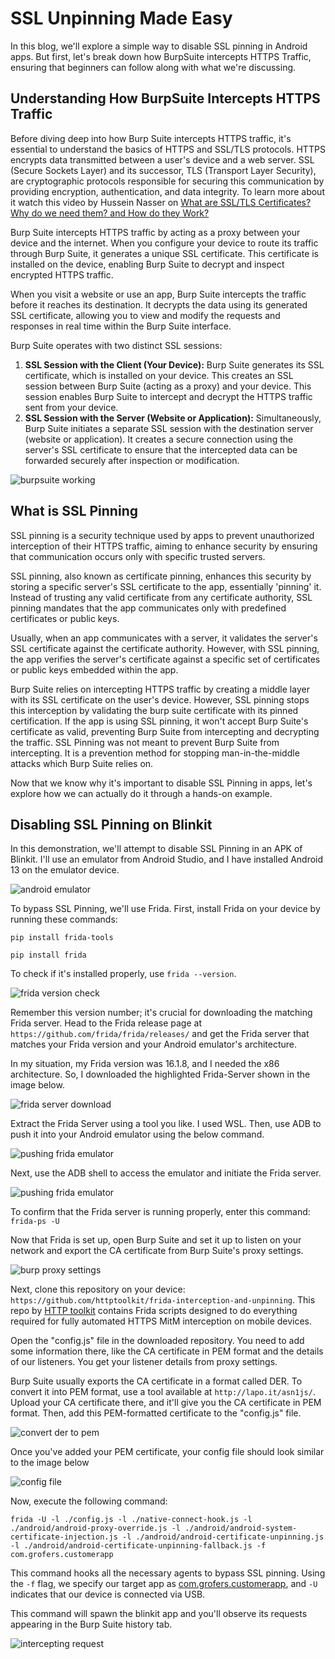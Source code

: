
# SSL Unpinning Made Easy
In this blog, we'll explore a simple way to disable SSL pinning in Android apps. But first, let's break down how BurpSuite intercepts HTTPS Traffic, ensuring that beginners can follow along with what we're discussing.

## Understanding How BurpSuite Intercepts HTTPS Traffic
Before diving deep into how Burp Suite intercepts HTTPS traffic, it's essential to understand the basics of HTTPS and SSL/TLS protocols. HTTPS encrypts data transmitted between a user's device and a web server. SSL (Secure Sockets Layer) and its successor, TLS (Transport Layer Security), are cryptographic protocols responsible for securing this communication by providing encryption, authentication, and data integrity. To learn more about it watch this video by Hussein Nasser on [What are SSL/TLS Certificates? Why do we need them? and How do they Work?](https://youtu.be/r1nJT63BFQ0?feature=shared)

Burp Suite intercepts HTTPS traffic by acting as a proxy between your device and the internet. When you configure your device to route its traffic through Burp Suite, it generates a unique SSL certificate. This certificate is installed on the device, enabling Burp Suite to decrypt and inspect encrypted HTTPS traffic.

When you visit a website or use an app, Burp Suite intercepts the traffic before it reaches its destination. It decrypts the data using its generated SSL certificate, allowing you to view and modify the requests and responses in real time within the Burp Suite interface.

Burp Suite operates with two distinct SSL sessions:
1. **SSL Session with the Client (Your Device):** Burp Suite generates its SSL certificate, which is installed on your device. This creates an SSL session between Burp Suite (acting as a proxy) and your device. This session enables Burp Suite to intercept and decrypt the HTTPS traffic sent from your device.
2. **SSL Session with the Server (Website or Application):** Simultaneously, Burp Suite initiates a separate SSL session with the destination server (website or application). It creates a secure connection using the server's SSL certificate to ensure that the intercepted data can be forwarded securely after inspection or modification.

![burpsuite working](/assets/images/SSL_Unpinning/burpsuite-working.png)

## What is SSL Pinning

SSL pinning is a security technique used by apps to prevent unauthorized interception of their HTTPS traffic, aiming to enhance security by ensuring that communication occurs only with specific trusted servers.

SSL pinning, also known as certificate pinning, enhances this security by storing a specific server's SSL certificate to the app, essentially 'pinning' it. Instead of trusting any valid certificate from any certificate authority, SSL pinning mandates that the app communicates only with predefined certificates or public keys.

Usually, when an app communicates with a server, it validates the server's SSL certificate against the certificate authority. However, with SSL pinning, the app verifies the server's certificate against a specific set of certificates or public keys embedded within the app.

Burp Suite relies on intercepting HTTPS traffic by creating a middle layer with its SSL certificate on the user's device. However, SSL pinning stops this interception by validating the burp suite certificate with its pinned certification. If the app is using SSL pinning, it won't accept Burp Suite's certificate as valid, preventing Burp Suite from intercepting and decrypting the traffic. SSL Pinning was not meant to prevent Burp Suite from intercepting. It is a prevention method for stopping man-in-the-middle attacks which Burp Suite relies on.

Now that we know why it's important to disable SSL Pinning in apps, let's explore how we can actually do it through a hands-on example.

## Disabling SSL Pinning on Blinkit
In this demonstration, we'll attempt to disable SSL Pinning in an APK of Blinkit. I'll use an emulator from Android Studio, and I have installed Android 13 on the emulator device.  

![android emulator](/assets/images/SSL_Unpinning/android_emulator.png)

To bypass SSL Pinning, we'll use Frida. First, install Frida on your device by running these commands:
```
pip install frida-tools

pip install frida
```
To check if it's installed properly, use `frida --version`.

![frida version check](/assets/images/SSL_Unpinning/frida_version_check.png)

Remember this version number; it's crucial for downloading the matching Frida server. Head to the Frida release page at `https://github.com/frida/frida/releases/` and get the Frida server that matches your Frida version and your Android emulator's architecture.

In my situation, my Frida version was 16.1.8, and I needed the x86 architecture. So, I downloaded the highlighted Frida-Server shown in the image below.

![frida server download](/assets/images/SSL_Unpinning/frida_server_download.png)

Extract the Frida Server using a tool you like. I used WSL. Then, use ADB to push it into your Android emulator using the below command.

![pushing frida emulator](/assets/images/SSL_Unpinning/pushing_frida_emulator.png)

Next, use the ADB shell to access the emulator and initiate the Frida server.

![pushing frida emulator](/assets/images/SSL_Unpinning/running_frida_server.png)

To confirm that the Frida server is running properly, enter this command: `frida-ps -U`

Now that Frida is set up, open Burp Suite and set it up to listen on your network and export the CA certificate from Burp Suite's proxy settings.

![burp proxy settings](/assets/images/SSL_Unpinning/burp_proxy_settings.png)

Next, clone this repository on your device: `https://github.com/httptoolkit/frida-interception-and-unpinning`. This repo by [HTTP toolkit](https://httptoolkit.com/) contains Frida scripts designed to do everything required for fully automated HTTPS MitM interception on mobile devices.

Open the "config.js" file in the downloaded repository. You need to add some information there, like the CA certificate in PEM format and the details of our listeners. You get your listener details from proxy settings.

Burp Suite usually exports the CA certificate in a format called DER. To convert it into PEM format, use a tool available at `http://lapo.it/asn1js/`. Upload your CA certificate there, and it'll give you the CA certificate in PEM format. Then, add this PEM-formatted certificate to the "config.js" file.

![convert der to pem](/assets/images/SSL_Unpinning/convert_der_to_pem.png)

Once you've added your PEM certificate, your config file should look similar to the image below

![config file](/assets/images/SSL_Unpinning/config_file.png)

Now, execute the following command:
```
frida -U -l ./config.js -l ./native-connect-hook.js -l ./android/android-proxy-override.js -l ./android/android-system-certificate-injection.js -l ./android/android-certificate-unpinning.js -l ./android/android-certificate-unpinning-fallback.js -f com.grofers.customerapp
```

This command hooks all the necessary agents to bypass SSL pinning. Using the `-f` flag, we specify our target app as [com.grofers.customerapp](https://play.google.com/store/apps/details?id=com.grofers.customerapp), and `-U` indicates that our device is connected via USB.

This command will spawn the blinkit app and you'll observe its requests appearing in the Burp Suite history tab.

![intercepting request](/assets/images/SSL_Unpinning/intercepting_request.png)
